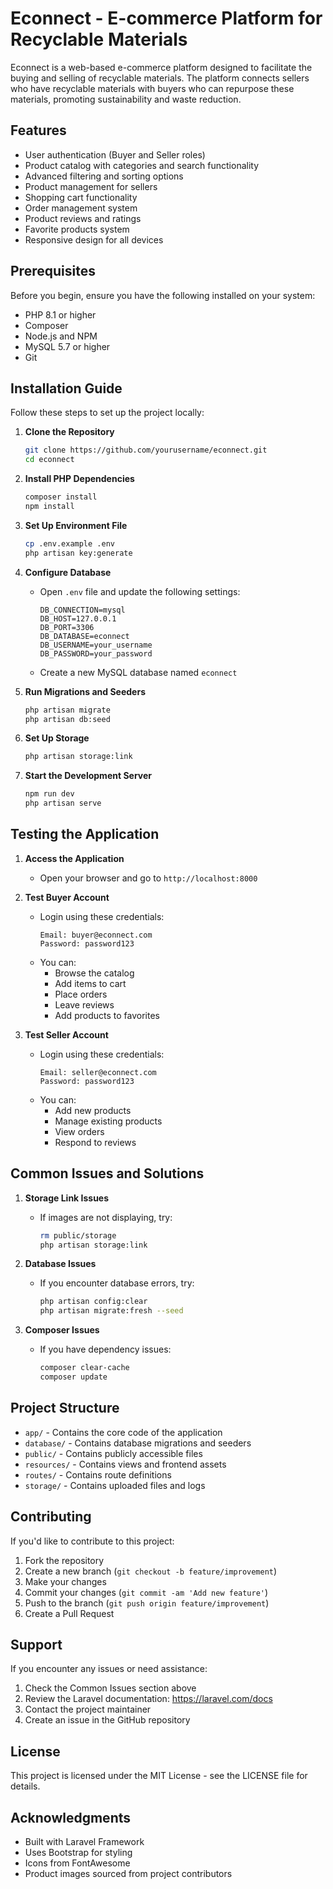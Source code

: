 # Econnect - E-commerce Platform for Recyclable Materials

Econnect is a web-based e-commerce platform designed to facilitate the buying and selling of recyclable materials. The platform connects sellers who have recyclable materials with buyers who can repurpose these materials, promoting sustainability and waste reduction.

## Features

- User authentication (Buyer and Seller roles)
- Product catalog with categories and search functionality
- Advanced filtering and sorting options
- Product management for sellers
- Shopping cart functionality
- Order management system
- Product reviews and ratings
- Favorite products system
- Responsive design for all devices

## Prerequisites

Before you begin, ensure you have the following installed on your system:

- PHP 8.1 or higher
- Composer
- Node.js and NPM
- MySQL 5.7 or higher
- Git

## Installation Guide

Follow these steps to set up the project locally:

1. **Clone the Repository**
   ```bash
   git clone https://github.com/yourusername/econnect.git
   cd econnect
   ```

2. **Install PHP Dependencies**
   ```bash
   composer install
   npm install
   ```

3. **Set Up Environment File**
   ```bash
   cp .env.example .env
   php artisan key:generate
   ```

4. **Configure Database**
   - Open `.env` file and update the following settings:
     ```
     DB_CONNECTION=mysql
     DB_HOST=127.0.0.1
     DB_PORT=3306
     DB_DATABASE=econnect
     DB_USERNAME=your_username
     DB_PASSWORD=your_password
     ```
   - Create a new MySQL database named `econnect`

5. **Run Migrations and Seeders**
   ```bash
   php artisan migrate
   php artisan db:seed
   ```

6. **Set Up Storage**
   ```bash
   php artisan storage:link
   ```

7. **Start the Development Server**
   ```bash
   npm run dev
   php artisan serve
   ```

## Testing the Application

1. **Access the Application**
   - Open your browser and go to `http://localhost:8000`

2. **Test Buyer Account**
   - Login using these credentials:
     ```
     Email: buyer@econnect.com
     Password: password123
     ```
   - You can:
     - Browse the catalog
     - Add items to cart
     - Place orders
     - Leave reviews
     - Add products to favorites

3. **Test Seller Account**
   - Login using these credentials:
     ```
     Email: seller@econnect.com
     Password: password123
     ```
   - You can:
     - Add new products
     - Manage existing products
     - View orders
     - Respond to reviews

## Common Issues and Solutions

1. **Storage Link Issues**
   - If images are not displaying, try:
     ```bash
     rm public/storage
     php artisan storage:link
     ```

2. **Database Issues**
   - If you encounter database errors, try:
     ```bash
     php artisan config:clear
     php artisan migrate:fresh --seed
     ```

3. **Composer Issues**
   - If you have dependency issues:
     ```bash
     composer clear-cache
     composer update
     ```

## Project Structure

- `app/` - Contains the core code of the application
- `database/` - Contains database migrations and seeders
- `public/` - Contains publicly accessible files
- `resources/` - Contains views and frontend assets
- `routes/` - Contains route definitions
- `storage/` - Contains uploaded files and logs

## Contributing

If you'd like to contribute to this project:

1. Fork the repository
2. Create a new branch (`git checkout -b feature/improvement`)
3. Make your changes
4. Commit your changes (`git commit -am 'Add new feature'`)
5. Push to the branch (`git push origin feature/improvement`)
6. Create a Pull Request

## Support

If you encounter any issues or need assistance:

1. Check the Common Issues section above
2. Review the Laravel documentation: https://laravel.com/docs
3. Contact the project maintainer
4. Create an issue in the GitHub repository

## License

This project is licensed under the MIT License - see the LICENSE file for details.

## Acknowledgments

- Built with Laravel Framework
- Uses Bootstrap for styling
- Icons from FontAwesome
- Product images sourced from project contributors
